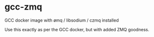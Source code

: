 # gcc-zmq
GCC docker image with ømq / libsodium / czmq installed

Use this exactly as per the GCC docker, but with added ZMQ goodness.
